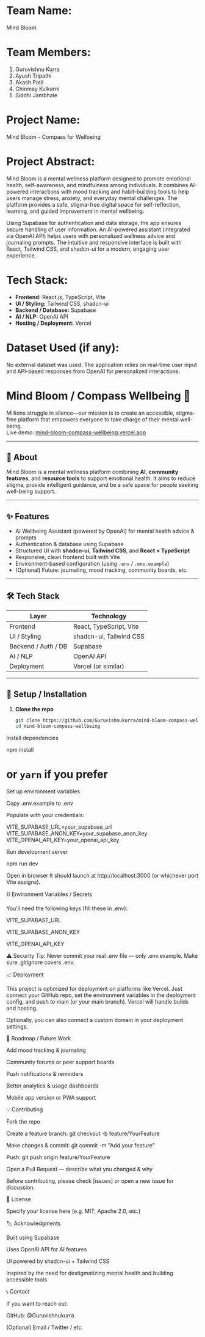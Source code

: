 
# Team Name:
Mind Bloom 

# Team Members:
1. Guruvishnu Kurra  
2. Ayush Tripathi
3. Akash Patil
4. Chinmay Kulkarni
5. Siddhi Jambhale

# Project Name:
Mind Bloom – Compass for Wellbeing

# Project Abstract:
Mind Bloom is a mental wellness platform designed to promote emotional health, self-awareness, and mindfulness among individuals. It combines AI-powered interactions with mood tracking and habit-building tools to help users manage stress, anxiety, and everyday mental challenges. The platform provides a safe, stigma-free digital space for self-reflection, learning, and guided improvement in mental wellbeing.  

Using Supabase for authentication and data storage, the app ensures secure handling of user information. An AI-powered assistant (integrated via OpenAI API) helps users with personalized wellness advice and journaling prompts. The intuitive and responsive interface is built with React, Tailwind CSS, and shadcn-ui for a modern, engaging user experience.

# Tech Stack:
- **Frontend:** React.js, TypeScript, Vite  
- **UI / Styling:** Tailwind CSS, shadcn-ui  
- **Backend / Database:** Supabase  
- **AI / NLP:** OpenAI API  
- **Hosting / Deployment:** Vercel  

# Dataset Used (if any):
No external dataset was used. The application relies on real-time user input and API-based responses from OpenAI for personalized interactions.








# Mind Bloom / Compass Wellbeing 🌱

Millions struggle in silence—our mission is to create an accessible, stigma-free platform that empowers everyone to take charge of their mental well-being.  
Live demo: [mind-bloom-compass-wellbeing.vercel.app](https://mind-bloom-compass-wellbeing.vercel.app)  

---

## 🧠 About

Mind Bloom is a mental wellness platform combining **AI**, **community features**, and **resource tools** to support emotional health. It aims to reduce stigma, provide intelligent guidance, and be a safe space for people seeking well-being support.

---

## ✨ Features

- AI Wellbeing Assistant (powered by OpenAI) for mental health advice & prompts  
- Authentication & database using Supabase  
- Structured UI with **shadcn-ui**, **Tailwind CSS**, and **React + TypeScript**  
- Responsive, clean frontend built with Vite  
- Environment-based configuration (using `.env` / `.env.example`)  
- (Optional) Future: journaling, mood tracking, community boards, etc.

---

## 🛠 Tech Stack

| Layer | Technology |
|---|---|
| Frontend | React, TypeScript, Vite |
| UI / Styling | shadcn-ui, Tailwind CSS |
| Backend / Auth / DB | Supabase |
| AI / NLP | OpenAI API |
| Deployment | Vercel (or similar) |

---

## 🚀 Setup / Installation

1. **Clone the repo**  
   ```bash
   git clone https://github.com/Guruvishnukurra/mind-bloom-compass-wellbeing.git
   cd mind-bloom-compass-wellbeing
Install dependencies

npm install
# or `yarn` if you prefer


Set up environment variables

Copy .env.example to .env

Populate with your credentials:

VITE_SUPABASE_URL=your_supabase_url
VITE_SUPABASE_ANON_KEY=your_supabase_anon_key
VITE_OPENAI_API_KEY=your_openai_api_key


Run development server

npm run dev


Open in browser
It should launch at http://localhost:3000 (or whichever port Vite assigns).

⛓ Environment Variables / Secrets

You’ll need the following keys (fill these in .env):

VITE_SUPABASE_URL

VITE_SUPABASE_ANON_KEY

VITE_OPENAI_API_KEY

⚠️ Security Tip: Never commit your real .env file — only .env.example. Make sure .gitignore covers .env.

📈 Deployment

This project is optimized for deployment on platforms like Vercel.
Just connect your GitHub repo, set the environment variables in the deployment config, and push to main (or your main branch). Vercel will handle builds and hosting.

Optionally, you can also connect a custom domain in your deployment settings.

🚧 Roadmap / Future Work

Add mood tracking & journaling

Community forums or peer support boards

Push notifications & reminders

Better analytics & usage dashboards

Mobile app version or PWA support

💡 Contributing

Fork the repo

Create a feature branch: git checkout -b feature/YourFeature

Make changes & commit: git commit -m "Add your feature"

Push: git push origin feature/YourFeature

Open a Pull Request — describe what you changed & why

Before contributing, please check [issues] or open a new issue for discussion.

📄 License

Specify your license here (e.g. MIT, Apache 2.0, etc.)

🏷️ Acknowledgments

Built using Supabase

Uses OpenAI API for AI features

UI powered by shadcn-ui + Tailwind CSS

Inspired by the need for destigmatizing mental health and building accessible tools

📞 Contact

If you want to reach out:

GitHub: @Guruvishnukurra

(Optional) Email / Twitter / etc.


